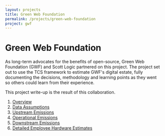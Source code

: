 ```yaml
---
layout: projects
title: Green Web Foundation
permalink: /projects/green-web-foundation
project: gwf
---
```


# Green Web Foundation

As long-term advocates for the benefits of open-source, Green Web Foundation (GWF) and Scott Logic partnered on this project. The project set out to use the TCS framework to estimate GWF's digital estate, fully documenting the decisions, methodology and learning points as they went so others could learn from their experience. 

This project write-up is the result of this collaboration.

1. [Overview](overview)
1. [Data Assumptions](data-assumptions)
1. [Upstream Emissions](upstream)
1. [Operational Emissions](operational)
1. [Downstream Emissions](downstream)
1. [Detailed Employee Hardware Estimates](detailed-hardware)